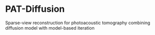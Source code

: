 # PAT-Diffusion
Sparse-view reconstruction for photoacoustic tomography combining diffusion model with model-based iteration
